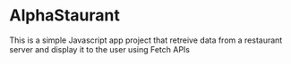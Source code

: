 # AlphaStaurant
This is a simple Javascript app project that retreive data from a restaurant server and display it to the user using Fetch APIs
